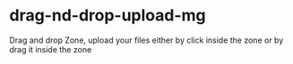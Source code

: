 # drag-nd-drop-upload-mg
Drag and drop Zone, upload your files either by click inside the zone or by drag it inside the zone
